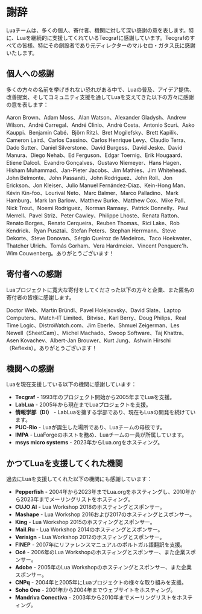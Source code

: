 # 謝辞

Luaチームは、多くの個人、寄付者、機関に対して深い感謝の意を表します。特に、Luaを継続的に支援してくれているTecgrafに感謝しています。Tecgrafのすべての皆様、特にその創設者であり元ディレクターのマルセロ・ガタス氏に感謝いたします。

## 個人への感謝

多くの方々の名前を挙げきれない恐れがある中で、Luaの普及、アイデア提供、改善提案、そしてコミュニティ支援を通してLuaを支えてきた以下の方々に感謝の意を表します：

Aaron Brown、Adam Moss、Alan Watson、Alexander Gladysh、Andrew Wilson、André Carregal、André Clinio、André Costa、Antonio Scuri、Asko Kauppi、Benjamin Cabé、Björn Ritzl、Bret Mogilefsky、Brett Kapilik、Cameron Laird、Carlos Cassino、Carlos Henrique Levy、Claudio Terra、Dado Sutter、Daniel Silverstone、David Burgess、David Jeske、David Manura、Diego Nehab、Ed Ferguson、Edgar Toernig、Erik Hougaard、Etiene Dalcol、Evandro Gonçalves、Gustavo Niemeyer、Hans Hagen、Hisham Muhammad、Jan-Pieter Jacobs、Jim Mathies、Jim Whitehead、John Belmonte、John Passaniti、John Rodriguez、John Roll、Jon Erickson、Jon Kleiser、Julio Manuel Fernández-Díaz、Kein-Hong Man、Kévin Kin-foo、Lourival Neto、Marc Balmer、Marco Palladino、Mark Hamburg、Mark Ian Barlow、Matthew Burke、Matthew Cox、Mike Pall、Nick Trout、Noemi Rodriguez、Norman Ramsey、Patrick Donnelly、Paul Merrell、Pavel Striz、Peter Cawley、Philippe Lhoste、Renata Ratton、Renato Borges、Renato Cerqueira、Reuben Thomas、Rici Lake、Rob Kendrick、Ryan Pusztai、Stefan Peters、Stephan Herrmann、Steve Dekorte、Steve Donovan、Sérgio Queiroz de Medeiros、Taco Hoekwater、Thatcher Ulrich、Tomás Gorham、Vera Hardmeier、Vincent Penquerc'h、Wim Couwenberg。ありがとうございます！

## 寄付者への感謝

Luaプロジェクトに寛大な寄付をしてくださった以下の方々と企業、また匿名の寄付者の皆様に感謝します。

Doctor Web、Martin Bründl、Pavel Holejsovsky、David Slate、Laptop Computers、Match-IT Limited、Bitvise、Karl Berry、Doug Philips、Real Time Logic、DistroWatch.com、Jim Eberle、Shmuel Zeigerman、Les Newell（SheetCam）、Michel Machado、Swoop Software、Taj Khattra、Asen Kovachev、Albert-Jan Brouwer、Kurt Jung、Ashwin Hirschi（Reflexis）。ありがとうございます！

## 機関への感謝

Luaを現在支援している以下の機関に感謝しています：

- **Tecgraf** - 1993年のプロジェクト開始から2005年までLuaを支援。
- **LabLua** - 2005年から現在までLuaプロジェクトを支援。
- **情報学部（DI）** - LabLuaを擁する学部であり、現在もLuaの開発を続けています。
- **PUC-Rio** - Luaが誕生した場所であり、Luaチームの母校です。
- **IMPA** - LuaForgeのホストを務め、Luaチームの一員が所属しています。
- **msys micro systems** - 2023年からLua.orgをホスティング。

## かつてLuaを支援してくれた機関

過去にLuaを支援してくれた以下の機関にも感謝しています：

- **Pepperfish** - 2004年から2023年までLua.orgをホスティングし、2010年から2023年までメーリングリストをホスティング。
- **CUJO AI** - Lua Workshop 2018のホスティングとスポンサー。
- **Mashape** - Lua Workshop 2016および2017のホスティングとスポンサー。
- **King** - Lua Workshop 2015のホスティングとスポンサー。
- **Mail.Ru** - Lua Workshop 2014のホスティングとスポンサー。
- **Verisign** - Lua Workshop 2012のホスティングとスポンサー。
- **FINEP** - 2007年にリファレンスマニュアルのポルトガル語翻訳を支援。
- **Océ** - 2006年のLua Workshopのホスティングとスポンサー、また企業スポンサー。
- **Adobe** - 2005年のLua Workshopのホスティングとスポンサー、また企業スポンサー。
- **CNPq** - 2004年と2005年にLuaプロジェクトの様々な取り組みを支援。
- **Soho One** - 2001年から2004年までウェブサイトをホスティング。
- **Mandriva Conectiva** - 2003年から2010年までメーリングリストをホスティング。